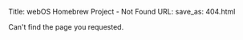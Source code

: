Title: webOS Homebrew Project - Not Found
URL:
save_as: 404.html

Can't find the page you requested.